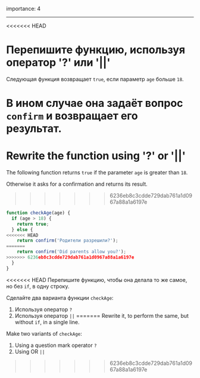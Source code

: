 importance: 4

---

<<<<<<< HEAD
# Перепишите функцию, используя оператор '?' или '||'

Следующая функция возвращает `true`, если параметр `age` больше `18`.

В ином случае она задаёт вопрос `confirm` и возвращает его результат.
=======
# Rewrite the function using '?' or '||'

The following function returns `true` if the parameter `age` is greater than `18`.

Otherwise it asks for a confirmation and returns its result.
>>>>>>> 6236eb8c3cdde729dab761a1d0967a88a1a6197e

```js
function checkAge(age) {
  if (age > 18) {
    return true;
  } else {
<<<<<<< HEAD
    return confirm('Родители разрешили?');
=======
    return confirm('Did parents allow you?');
>>>>>>> 6236eb8c3cdde729dab761a1d0967a88a1a6197e
  }
}
```

<<<<<<< HEAD
Перепишите функцию, чтобы она делала то же самое, но без `if`, в одну строку.

Сделайте два варианта функции `checkAge`:

1. Используя оператор `?`
2. Используя оператор `||`
=======
Rewrite it, to perform the same, but without `if`, in a single line.

Make two variants of `checkAge`:

1. Using a question mark operator `?`
2. Using OR `||`
>>>>>>> 6236eb8c3cdde729dab761a1d0967a88a1a6197e
